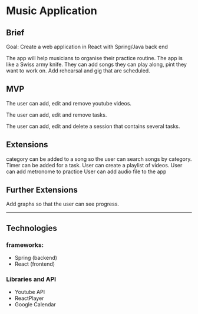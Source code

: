 # Music Application

## Brief

Goal: Create a web application in React with Spring/Java back end

The app will help musicians to organise their practice routine. The app is like a Swiss army knife. They can add songs they can play along, pint they want to work on. Add rehearsal and gig that are scheduled.

## MVP

The user can add, edit and remove youtube videos.

The user can add, edit and remove tasks.

The user can add, edit and delete a session that contains several tasks.

## Extensions

category can be added to a song so the user can search songs by category.
Timer can be added for a task.
User can create a playlist of videos.
User can add metronome to practice
User can add audio file to the app

## Further Extensions

Add graphs so that the user can see progress.

---------

## Technologies

### frameworks:

* Spring (backend)
* React (frontend)

### Libraries and API

* Youtube API
* ReactPlayer
* Google Calendar
